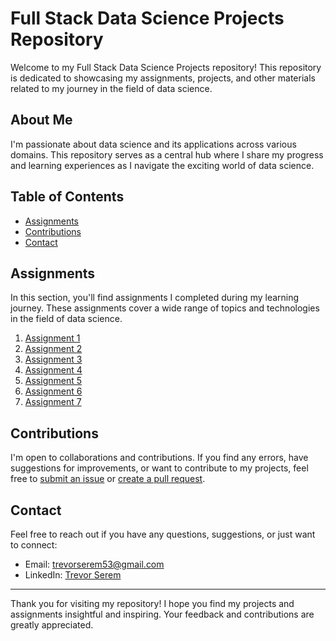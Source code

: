 # Full Stack Data Science Projects Repository

Welcome to my Full Stack Data Science Projects repository! This repository is dedicated to showcasing my assignments, projects, and other materials related to my journey in the field of data science.

## About Me

I'm passionate about data science and its applications across various domains. This repository serves as a central hub where I share my progress and learning experiences as I navigate the exciting world of data science.

## Table of Contents

- [Assignments](#assignments)
- [Contributions](#contributions)
- [Contact](#contact)


## Assignments

In this section, you'll find assignments I completed during my learning journey. These assignments cover a wide range of topics and technologies in the field of data science.

1. [Assignment  1](assignments/20th_August_Python_Variables.ipynb)
2. [Assignment  2](assignments/Python_practice.ipynb)
3. [Assignment  3](assignments/For_Loop.ipynb)
4. [Assignment  4](assignments/Control_Flow.ipynb)
5. [Assignment  5](assignments/python_assignment.ipynb)
6. [Assignment  6](assignments/class_practice.ipynb)
7. [Assignment  7](assignments/oops_assignment.ipynb)


## Contributions

I'm open to collaborations and contributions. If you find any errors, have suggestions for improvements, or want to contribute to my projects, feel free to [submit an issue](https://github.com/serem53/full-stack-data-Science-pro/issues) or [create a pull request](https://github.com/serem53/full-stack-data-Science-pro/pulls).

## Contact

Feel free to reach out if you have any questions, suggestions, or just want to connect:

- Email: trevorserem53@gmail.com
- LinkedIn: [Trevor Serem](https://www.linkedin.com/in/trevor-serem)

---

Thank you for visiting my repository! I hope you find my projects and assignments insightful and inspiring. Your feedback and contributions are greatly appreciated.
